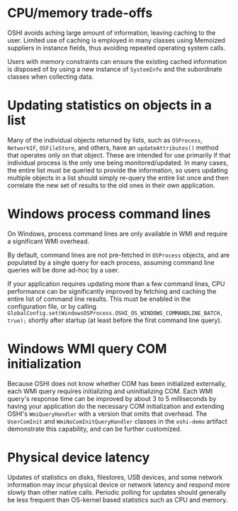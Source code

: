 CPU/memory trade-offs
========

OSHI avoids aching large amount of information, leaving caching to the user.  Limited use of caching is employed in many classes using Memoized suppliers in instance fields, thus avoiding repeated operating system calls.  

Users with memory constraints can ensure the existing cached information is disposed of by using a new instance of `SystemInfo` and the subordinate classes when collecting data.

Updating statistics on objects in a list
========

Many of the individual objects returned by lists, such as `OSProcess`, `NetworkIF`, `OSFileStore`, and others, have an `updateAttributes()` method that operates only on that object. These are intended for use primarily if that individual process is the only one being monitored/updated.  In many cases, the entire list must be queried to provide the information, so users updating multiple objects in a list should simply re-query the entire list once and then correlate the new set of results to the old ones in their own application.

Windows process command lines
========

On Windows, process command lines are only available in WMI and require a significant WMI overhead. 

By default, command lines are not pre-fetched in `OSProcess` objects, and are populated by a single query for each process, assuming command line queries will be done ad-hoc by a user.

If your application requires updating more than a few command lines, CPU performance can be significantly improved by fetching and caching the entire list of command line results. This must be enabled in the configuration file, or by calling `GlobalConfig.set(WindowsOSProcess.OSHI_OS_WINDOWS_COMMANDLINE_BATCH, true);` shortly after startup (at least before the first command line query).

Windows WMI query COM initialization
========

Because OSHI does not know whether COM has been initialized externally, each WMI query requires initializing and uninitializing COM.  Each WMI query's response time can be improved by about 3 to 5 milliseconds by having your application do the necessary COM initialization and extending OSHI's `WmiQueryHandler` with a version that omits that overhead.  The `UserComInit` and `WmiNoComInitQueryHandler` classes in the `oshi-demo` artifact demonstrate this capability, and can be further customized.


Physical device latency
========

Updates of statistics on disks, filestores, USB devices, and some network information may incur physical device or network latency and respond more slowly than other native calls.  Periodic polling for updates should generally be less frequent than OS-kernel based statistics such as CPU and memory.
